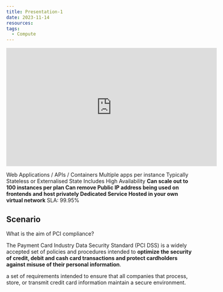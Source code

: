 ```yaml
---
title: Presentation-1
date: 2023-11-14
resources: 
tags:
  - Compute
---
```


<iframe width="560" height="315" src="https://www.youtube.com/embed/-o5OWSbeNbs?si=fDYVtD0O28NjFJ8C&amp;start=146" title="YouTube video player" frameborder="0" allow="accelerometer; autoplay; clipboard-write; encrypted-media; gyroscope; picture-in-picture; web-share" allowfullscreen></iframe>

Web Applications / APIs / Containers
Multiple apps per instance
Typically Stateless or Externalised State
Includes High Availability
**Can scale out to 100 instances per plan
Can remove Public IP address being used on frontends and host privately
Dedicated Service
Hosted in your own virtual network**
SLA:  99.95%

## Scenario

What is the aim of PCI compliance?

The Payment Card Industry Data Security Standard (PCI DSS) is a widely accepted set of policies and procedures intended to **optimize the security of credit, debit and cash card transactions and protect cardholders against misuse of their personal information**.

a set of requirements intended to ensure that all companies that process, store, or transmit credit card information maintain a secure environment.